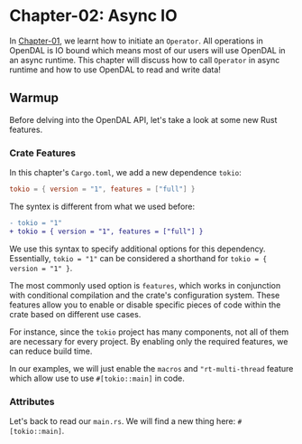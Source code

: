 # Chapter-02: Async IO

In [Chapter-01](../01-init-operator/README.md), we learnt how to initiate an `Operator`. All operations in OpenDAL is IO bound which means most of our users will use OpenDAL in an async runtime. This chapter will discuss how to call `Operator` in async runtime and how to use OpenDAL to read and write data!

## Warmup

Before delving into the OpenDAL API, let's take a look at some new Rust features.

### Crate Features

In this chapter's `Cargo.toml`, we add a new dependence `tokio`:

```toml
tokio = { version = "1", features = ["full"] }
```

The syntex is different from what we used before:

```diff
- tokio = "1"
+ tokio = { version = "1", features = ["full"] }
```

We use this syntax to specify additional options for this dependency. Essentially, `tokio = "1"` can be considered a shorthand for `tokio = { version = "1" }`.

The most commonly used option is `features`, which works in conjunction with conditional compilation and the crate's configuration system. These features allow you to enable or disable specific pieces of code within the crate based on different use cases.

For instance, since the `tokio` project has many components, not all of them are necessary for every project. By enabling only the required features, we can reduce build time.

In our examples, we will just enable the `macros` and `"rt-multi-thread` feature which allow use to use `#[tokio::main]` in code.

### Attributes

Let's back to read our `main.rs`. We will find a new thing here: `#[tokio::main]`.
